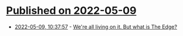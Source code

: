 # [Published on 2022-05-09](index.md)

* [2022-05-09, 10:37:57](https://news.ycombinator.com/item?id=31312530) - [We're all living on it. But what is The Edge?](https://whitep4nth3r.com/blog/what-is-the-edge-serverless-functions/)
